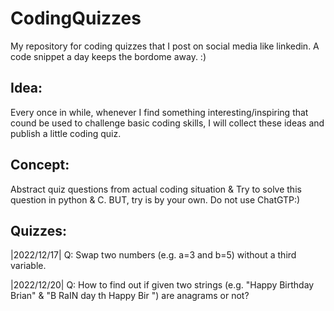 # CodingQuizzes

My repository for coding quizzes that I post on social media like linkedin.
A code snippet a day keeps the bordome away. :)

## Idea:
Every once in while, whenever I find something interesting/inspiring that cound be used to challenge basic coding skills, I will collect these ideas and publish a little coding quiz.

## Concept: 
Abstract quiz questions from actual coding situation & Try to solve this question in python & C.
BUT, try is by your own. 
Do not use ChatGTP:)

## Quizzes:
|2022/12/17|
Q: Swap two numbers (e.g. a=3 and b=5) without a third variable. 

|2022/12/20|
Q: How to find out if given two strings (e.g. "Happy Birthday Brian" & "B RaIN day th Happy Bir ") are anagrams or not?

